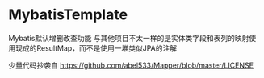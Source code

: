 # MybatisTemplate
Mybatis默认增删改查功能
与其他项目不太一样的是实体类字段和表列的映射使用现成的ResultMap，而不是使用一堆类似JPA的注解

少量代码抄袭自
https://github.com/abel533/Mapper/blob/master/LICENSE
